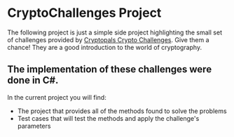 CryptoChallenges Project
======
The following project is just a simple side project highlighting the small set of challenges
provided by [Cryptopals Crypto Challenges](https://cryptopals.com/). Give them a chance! They
are a good introduction to the world of cryptography.

The implementation of these challenges were done in C#.
---
In the current project you will find:
+ The project that provides all of the methods found to solve the problems
+ Test cases that will test the methods and apply the challenge's parameters